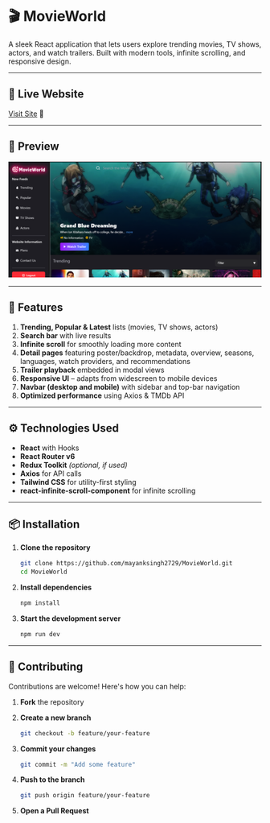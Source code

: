 # 🎬 MovieWorld

A sleek React application that lets users explore trending movies, TV shows, actors, and watch trailers. Built with modern tools, infinite scrolling, and responsive design.

---

## 🔗 Live Website

[Visit Site](https://movieworld4all.netlify.app/) 🚀

---

## 📸 Preview

![Portfolio Preview](/public/DemoImage.png)

---

## 🚀 Features

1. **Trending, Popular & Latest** lists (movies, TV shows, actors)
2. **Search bar** with live results
3. **Infinite scroll** for smoothly loading more content
4. **Detail pages** featuring poster/backdrop, metadata, overview, seasons, languages, watch providers, and recommendations
5. **Trailer playback** embedded in modal views
6. **Responsive UI** – adapts from widescreen to mobile devices
7. **Navbar (desktop and mobile)** with sidebar and top-bar navigation
8. **Optimized performance** using Axios & TMDb API

---

## ⚙️ Technologies Used

* **React** with Hooks
* **React Router v6**
* **Redux Toolkit** *(optional, if used)*
* **Axios** for API calls
* **Tailwind CSS** for utility-first styling
* **react-infinite-scroll-component** for infinite scrolling

---

## 📦 Installation

1. **Clone the repository**

   ```bash
   git clone https://github.com/mayanksingh2729/MovieWorld.git
   cd MovieWorld
   ```

2. **Install dependencies**

   ```bash
   npm install
   ```

3. **Start the development server**

   ```bash
   npm run dev
   ```

---

## 🤝 Contributing

Contributions are welcome! Here's how you can help:

1. **Fork** the repository
2. **Create a new branch**

   ```bash
   git checkout -b feature/your-feature
   ```
3. **Commit your changes**

   ```bash
   git commit -m "Add some feature"
   ```
4. **Push to the branch**

   ```bash
   git push origin feature/your-feature
   ```
5. **Open a Pull Request**

